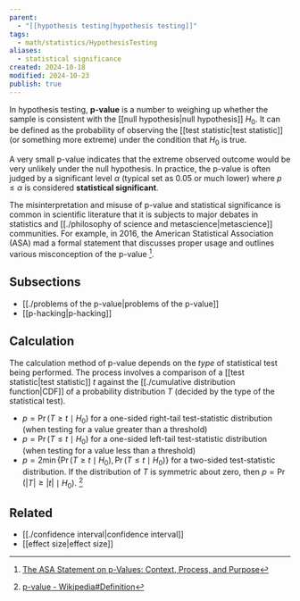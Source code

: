 ```yaml
---
parent:
  - "[[hypothesis testing|hypothesis testing]]"
tags:
  - math/statistics/HypothesisTesting
aliases:
  - statistical significance
created: 2024-10-18
modified: 2024-10-23
publish: true
---
```

In hypothesis testing, **p-value** is a number to weighing up whether the sample is consistent with the [[null hypothesis|null hypothesis]] $H_0$. It can be defined as the probability of observing the [[test statistic|test statistic]] (or something more extreme) under the condition that $H_0$ is true.

A very small p-value indicates that the extreme observed outcome would be very unlikely under the null hypothesis. In practice, the p-value is often judged by a significant level $\alpha$ (typical set as $0.05$ or much lower) where $p \leq \alpha$ is considered **statistical significant**.

The misinterpretation and misuse of p-value and statistical significance is common in scientific literature that it is subjects to major debates in statistics and [[./philosophy of science and metascience|metascience]] communities. For example, in 2016, the American Statistical Association (ASA) mad a formal statement that discusses proper usage and outlines various misconception of the p-value [^1].

## Subsections
- [[./problems of the p-value|problems of the p-value]]
- [[p-hacking|p-hacking]]

## Calculation

The calculation method of p-value depends on the _type_ of statistical test being performed. The process involves a comparison of a [[test statistic|test statistic]] $t$ against the [[./cumulative distribution function|CDF]] of a probability distribution $T$ (decided by the type of the statistical test).
- $p = \Pr(T \geq t \mid H_0)$ for a one-sided right-tail test-statistic distribution (when testing for a value greater than a threshold)
- $p = \Pr(T \leq t \mid H_0)$ for a one-sided left-tail test-statistic distribution (when testing for a value less than a threshold)
- $p = 2\min\{\Pr(T \geq t \mid H_0),\Pr(T \leq t \mid H_0)\}$ for a two-sided test-statistic distribution. If the distribution of $T$ is symmetric about zero, then $p = \Pr(|T| \geq |t| \mid H_0).$ [^2]

## Related
- [[./confidence interval|confidence interval]]
- [[effect size|effect size]]

[^1]: [The ASA Statement on p-Values: Context, Process, and Purpose](https://amstat.tandfonline.com/doi/full/10.1080/00031305.2016.1154108)
[^2]: [p-value - Wikipedia#Definition](https://en.wikipedia.org/wiki/P-value#Definition)